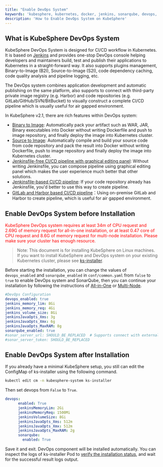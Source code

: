 ```yaml
---
title: "Enable DevOps System"
keywords: 'kubesphere, kubernetes, docker, jenkins, sonarqube, devops, CI/CD'
description: 'How to Enable DevOps System on KubeSphere'
---
```


## What is KubeSphere DevOps System

KubeSphere DevOps System is designed for CI/CD workflow in Kubernetes. It is based on [Jenkins](https://jenkins.io/) and provides one-stop DevOps console helping developers and maintainers build, test and publish their applications to Kubernetes in a straight-forward way. It also supports plugins management, Binary-to-Image (B2I), Source-to-Image (S2I), code dependency caching, code quality analysis and pipeline logging, etc.

The DevOps system combines application development and automatic publishing on the same platform, also supports to connect with third-party private image registry (e.g. Harbor) and code repositories (e.g. GitLab/GitHub/SVN/BitBucket) to visually construct a complete CI/CD pipeline which is usually useful for air gapped environment.

In KubeSphere v2.1, there are rich features within DevOps system:

- [Binary to Image](../../quick-start/b2i-war): Automatically pack your artifact such as WAR, JAR, Binary executables into Docker without writing Dockerfile and push to image repository, and finally deploy the image into Kubernetes cluster.
- [Source to Image](../../quick-start/source-to-image): Automatically compile and build your source code from code repository and pack the result into Docker without writing Dockerfile, push to image repository and finally deploy the image into Kubernetes cluster.
- [Jenkinsfile-free CI/CD pipeline with graphical editing panel](../../quick-start/jenkinsfile-out-of-scm): Without writing Jenkinsfile, you can compose pipeline using graphical editing panel which makes the user experience much better that other solutions.
- [Jenkinsfile-based CI/CD pipeline](../../quick-start/devops-online): If your code repository already has Jenkinsfile, you'd better to use this way to create pipeline.
- [GitLab and Harbor based CI/CD pipeline](../../harbor-gitlab-devops-offline)：Using on-premise GitLab and Harbor to create pipeline, which is useful for air gapped environment.

## Enable DevOps System before Installation

<font color=red>KubeSphere DevOps system requires at least 34m of CPU request and 2.69G of memory request for all-in-one installation, or at least 0.47 core of CPU request and 8.6G of memory request for multi-node installation. Please make sure your cluster has enough resource.</font>

> Note: This document is for installing KubeSphere on Linux machines. If you want to install KubeSphere and DevOps system on your existing Kubernetes cluster, please see [ks-installer](https://github.com/kubesphere/ks-installer).

Before starting the installation, you can change the values of `devops_enabled` and `sonarqube_enabled` in `conf/common.yaml` from `false` to `true` to enable DevOps system and SonarQube, then you can continue your installation by following the instructions of [All-in-One](../all-in-one) or [Multi-Node](../multi-node).

```yaml
#DevOps Configuration
devops_enabled: true
jenkins_memory_lim: 8Gi
jenkins_memory_req: 4Gi
jenkins_volume_size: 8Gi
jenkinsJavaOpts_Xms: 3g
jenkinsJavaOpts_Xmx: 6g
jenkinsJavaOpts_MaxRAM: 8g
sonarqube_enabled: true
#sonar_server_url: SHOULD_BE_REPLACED  # Supports connect with external SonarQube if you have, you can replace in these two fields.
#sonar_server_token: SHOULD_BE_REPLACED
```

## Enable DevOps System after Installation

If you already have a minimal KubeSphere setup, you still can edit the ConfigMap of ks-installer using the following command.

```bash
kubectl edit cm -n kubesphere-system ks-installer
```

Then set devops from `False` to `True`.

```yaml
devops:
      enabled: True
      jenkinsMemoryLim: 2Gi
      jenkinsMemoryReq: 1500Mi
      jenkinsVolumeSize: 8Gi
      jenkinsJavaOpts_Xms: 512m
      jenkinsJavaOpts_Xmx: 512m
      jenkinsJavaOpts_MaxRAM: 2g
      sonarqube:
        enabled: True
```

Save it and exit. DevOps component will be installed automatically. You can inspect the logs of ks-installer Pod to [verify the installation status](../verify-components), and wait for the successful result logs output.
